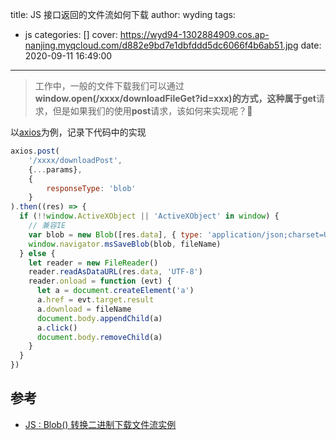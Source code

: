 title: JS 接口返回的文件流如何下载
author: wyding
tags:
  - js
categories: []
cover:
  https://wyd94-1302884909.cos.ap-nanjing.myqcloud.com/d882e9bd7e1dbfddd5dc6066f4b6ab51.jpg
date: 2020-09-11 16:49:00
---
> 工作中，一般的文件下载我们可以通过**window.open(/xxxx/downloadFileGet?id=xxx)**的方式，这种属于**get**请求，但是如果我们的使用**post**请求，该如何来实现呢？🤔

<!-- more -->
以[axios](http://www.axios-js.com/zh-cn/docs/)为例，记录下代码中的实现
```javascript
axios.post(
	'/xxxx/downloadPost',
    {...params},
    {
    	responseType: 'blob'
    }
).then((res) => {
  if (!!window.ActiveXObject || 'ActiveXObject' in window) {
    // 兼容IE
    var blob = new Blob([res.data], { type: 'application/json;charset=UTF-8' })
    window.navigator.msSaveBlob(blob, fileName)
  } else {
    let reader = new FileReader()
    reader.readAsDataURL(res.data, 'UTF-8')
    reader.onload = function (evt) {
      let a = document.createElement('a')
      a.href = evt.target.result
      a.download = fileName
      document.body.appendChild(a)
      a.click()
      document.body.removeChild(a)
    }
  }
})
```

## 参考

- [JS : Blob() 转换二进制下载文件流实例](https://juejin.im/post/6844903700222181384)